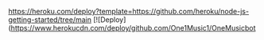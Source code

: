 https://heroku.com/deploy?template=https://github.com/heroku/node-js-getting-started/tree/main
[![Deploy](https://www.herokucdn.com/deploy/github.com/One1Music1/OneMusicbot
